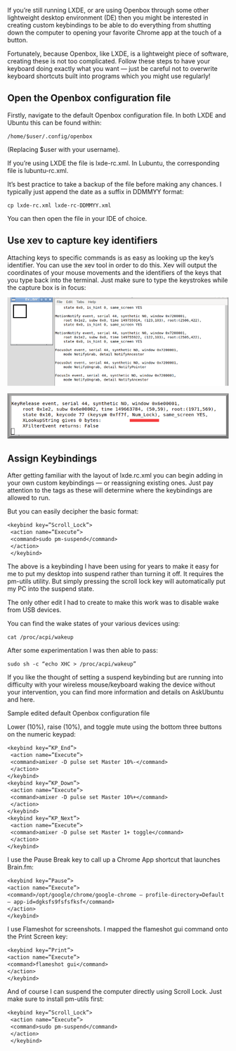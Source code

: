 If you’re still running LXDE, or are using Openbox through some other lightweight desktop environment (DE) then you might be interested in creating custom keybindings to be able to do everything from shutting down the computer to opening your favorite Chrome app at the touch of a button.

Fortunately, because Openbox, like LXDE, is a lightweight piece of software, creating these is not too complicated. Follow these steps to have your keyboard doing exactly what you want — just be careful not to overwrite keyboard shortcuts built into programs which you might use regularly!

## Open the Openbox configuration file 

Firstly, navigate to the default Openbox configuration file. In both LXDE and Ubuntu this can be found within:

```
/home/$user/.config/openbox
```

(Replacing $user with your username).

If you’re using LXDE the file is lxde-rc.xml. In Lubuntu, the corresponding file is lubuntu-rc.xml.

It’s best practice to take a backup of the file before making any chances. I typically just append the date as a suffix in DDMMYY format:

```
cp lxde-rc.xml lxde-rc-DDMMYY.xml
```

You can then open the file in your IDE of choice.

## Use xev to capture key identifiers

Attaching keys to specific commands is as easy as looking up the key’s identifier. You can use the xev tool in order to do this.
Xev will output the coordinates of your mouse movements and the identifiers of the keys that you type back into the terminal. Just make sure to type the keystrokes while the capture box is in focus:

![Description](/Documentation/images/1.png)

![Description](/Documentation/images/2.png)

## Assign Keybindings

After getting familiar with the layout of lxde.rc.xml you can begin adding in your own custom keybindings — or reassigning existing ones.
Just pay attention to the <context> tags as these will determine where the keybindings are allowed to run.

But you can easily decipher the basic format:

```
<keybind key=”Scroll_Lock”>
 <action name=”Execute”>
 <command>sudo pm-suspend</command>
 </action>
 </keybind>
 ```
 
The above is a keybinding I have been using for years to make it easy for me to put my desktop into suspend rather than turning it off. It requires the pm-utils utility. But simply pressing the scroll lock key will automatically put my PC into the suspend state.

The only other edit I had to create to make this work was to disable wake from USB devices.

You can find the wake states of your various devices using:

```
cat /proc/acpi/wakeup
```

After some experimentation I was then able to pass:

```
sudo sh -c “echo XHC > /proc/acpi/wakeup”
```

If you like the thought of setting a suspend keybinding but are running into difficulty with your wireless mouse/keyboard waking the device without your intervention, you can find more information and details on AskUbuntu and here.

Sample edited default Openbox configuration file

Lower (10%), raise (10%), and toggle mute using the bottom three buttons on the numeric keypad:

```
<keybind key=”KP_End”>
 <action name=”Execute”>
 <command>amixer -D pulse set Master 10%-</command>
 </action>
</keybind>
<keybind key=”KP_Down”>
 <action name=”Execute”>
 <command>amixer -D pulse set Master 10%+</command>
 </action>
</keybind>
<keybind key=”KP_Next”>
 <action name=”Execute”>
 <command>amixer -D pulse set Master 1+ toggle</command>
 </action>
</keybind>
```

I use the Pause Break key to call up a Chrome App shortcut that launches Brain.fm:

```
<keybind key=”Pause”>
<action name=”Execute”>
<command>/opt/google/chrome/google-chrome — profile-directory=Default — app-id=dgksfs9fsfsfksf</command>
</action>
</keybind>
```

I use Flameshot for screenshots. I mapped the flameshot gui command onto the Print Screen key:

```
<keybind key=”Print”>
<action name=”Execute”>
<command>flameshot gui</command>
</action>
</keybind>
```

And of course I can suspend the computer directly using Scroll Lock. Just make sure to install pm-utils first:

```
<keybind key=”Scroll_Lock”>
 <action name=”Execute”>
 <command>sudo pm-suspend</command>
 </action>
 </keybind>
 ```
